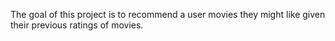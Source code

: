 The goal of this project is to recommend a user movies they might like given their previous ratings of movies. 
